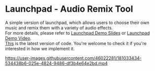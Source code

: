 # Launchpad - Audio Remix Tool
A simple version of launchpad, which allows users to choose their own music and remix them with a variety of audio effects. <br />
For more details, please refer to [Launchpad Demo Slides](https://github.com/yansinhuang/PBC-final-project-launch-pad/blob/master/Launchpad.pdf) or [Launchpad Demo Video](https://github.com/yansinhuang/PBC-final-project-launch-pad/blob/master/launchpad_demo.mp4). <br />
[This](https://github.com/yansinhuang/PBC-final-project-launch-pad/blob/master/launchpad_%E6%95%B4%E5%90%88%E5%9B%9B%E7%89%88.py) is the latest version of code. You're welcome to check it if you're interested in how we implement it. <br />


https://user-images.githubusercontent.com/46022281/181033434-534438b6-025e-4824-9486-df3b4e64e2bd.mp4

